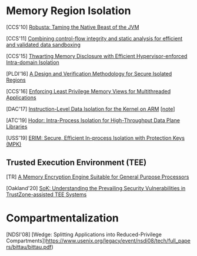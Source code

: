 # Memory Region Isolation

[CCS'10] [Robusta: Taming the Native Beast of the
JVM](http://www.cse.psu.edu/~gxt29/papers/robusta.pdf)

[CCS'11] [Combining control-flow integrity and static analysis for efficient and
validated data
sandboxing](https://dash.harvard.edu/bitstream/handle/1/9943234/Zeng_CombiningControlFlow.pdf?sequence=1&isAllowed=y)

[CCS'15] [Thwarting Memory Disclosure with Efficient Hypervisor-enforced
Intra-domain Isolation](https://ipads.se.sjtu.edu.cn/_media/publications/secage-ccs15.pdf)

[PLDI'16] [A Design and Verification Methodology for Secure Isolated
Regions](https://people.eecs.berkeley.edu/~sseshia/pubdir/pldi16.pdf)

[CCS'16] [Enforcing Least Privilege Memory Views for Multithreaded
Applications](https://www.cs.purdue.edu/homes/hsu62/ccs16_smv.pdf)

[DAC'17] [Instruction-Level Data Isolation for the Kernel on
ARM](https://dl.acm.org/citation.cfm?id=3062267)
[[note](notes/mem_safety/safe_impl/ildi_dac17.md)]

[ATC'19] [Hodor: Intra-Process Isolation for High-Throughput Data Plane
Libraries](https://www.usenix.org/system/files/atc19-hedayati-hodor.pdf)

[USS'19] [ERIM: Secure, Efficient In-process Isolation with Protection Keys
(MPK)](https://www.usenix.org/system/files/sec19-vahldiek-oberwagner_0.pdf)

## Trusted Execution Environment (TEE)
[TR] [A Memory Encryption Engine Suitable for General Purpose
Processors](https://eprint.iacr.org/2016/204.pdf)

[Oakland'20] [SoK: Understanding the Prevailing Security Vulnerabilities in
TrustZone-assisted TEE
Systems](https://www.cs.purdue.edu/homes/pfonseca/papers/sp2020-tees.pdf)


# Compartmentalization

[NDSI'08] [Wedge: Splitting Applications into Reduced-Privilege
Compartments])https://www.usenix.org/legacy/event/nsdi08/tech/full_papers/bittau/bittau.pdf)

